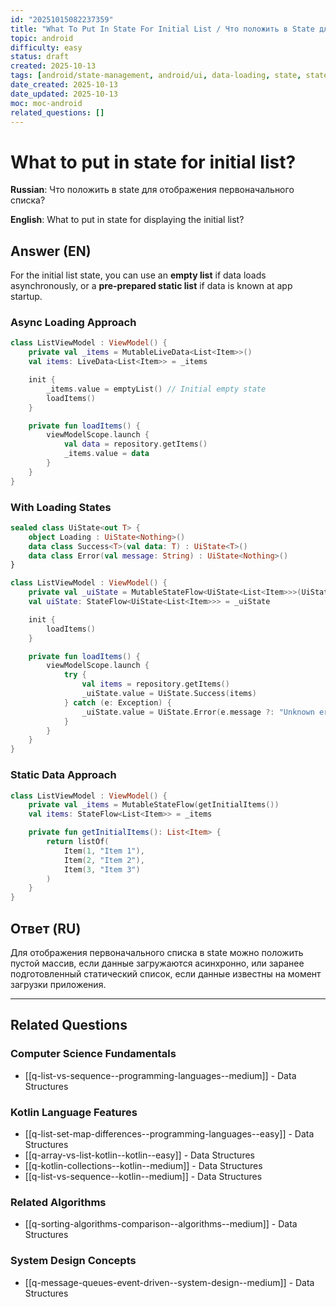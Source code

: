 ```yaml
---
id: "20251015082237359"
title: "What To Put In State For Initial List / Что положить в State для начального списка"
topic: android
difficulty: easy
status: draft
created: 2025-10-13
tags: [android/state-management, android/ui, data-loading, state, state-management, ui, difficulty/easy]
date_created: 2025-10-13
date_updated: 2025-10-13
moc: moc-android
related_questions: []
---
```

# What to put in state for initial list?

**Russian**: Что положить в state для отображения первоначального списка?

**English**: What to put in state for displaying the initial list?

## Answer (EN)
For the initial list state, you can use an **empty list** if data loads asynchronously, or a **pre-prepared static list** if data is known at app startup.

### Async Loading Approach

```kotlin
class ListViewModel : ViewModel() {
    private val _items = MutableLiveData<List<Item>>()
    val items: LiveData<List<Item>> = _items

    init {
        _items.value = emptyList() // Initial empty state
        loadItems()
    }

    private fun loadItems() {
        viewModelScope.launch {
            val data = repository.getItems()
            _items.value = data
        }
    }
}
```

### With Loading States

```kotlin
sealed class UiState<out T> {
    object Loading : UiState<Nothing>()
    data class Success<T>(val data: T) : UiState<T>()
    data class Error(val message: String) : UiState<Nothing>()
}

class ListViewModel : ViewModel() {
    private val _uiState = MutableStateFlow<UiState<List<Item>>>(UiState.Loading)
    val uiState: StateFlow<UiState<List<Item>>> = _uiState

    init {
        loadItems()
    }

    private fun loadItems() {
        viewModelScope.launch {
            try {
                val items = repository.getItems()
                _uiState.value = UiState.Success(items)
            } catch (e: Exception) {
                _uiState.value = UiState.Error(e.message ?: "Unknown error")
            }
        }
    }
}
```

### Static Data Approach

```kotlin
class ListViewModel : ViewModel() {
    private val _items = MutableStateFlow(getInitialItems())
    val items: StateFlow<List<Item>> = _items

    private fun getInitialItems(): List<Item> {
        return listOf(
            Item(1, "Item 1"),
            Item(2, "Item 2"),
            Item(3, "Item 3")
        )
    }
}
```

## Ответ (RU)
Для отображения первоначального списка в state можно положить пустой массив, если данные загружаются асинхронно, или заранее подготовленный статический список, если данные известны на момент загрузки приложения.


---

## Related Questions

### Computer Science Fundamentals
- [[q-list-vs-sequence--programming-languages--medium]] - Data Structures

### Kotlin Language Features
- [[q-list-set-map-differences--programming-languages--easy]] - Data Structures
- [[q-array-vs-list-kotlin--kotlin--easy]] - Data Structures
- [[q-kotlin-collections--kotlin--medium]] - Data Structures
- [[q-list-vs-sequence--kotlin--medium]] - Data Structures

### Related Algorithms
- [[q-sorting-algorithms-comparison--algorithms--medium]] - Data Structures

### System Design Concepts
- [[q-message-queues-event-driven--system-design--medium]] - Data Structures

